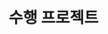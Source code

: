 ---
title: "수행 프로젝트"
type: landing

design:
  spacing: '4rem'
  
section:
  - block: collection
    content:
      title: "수행한 프로젝트들"
      text: "저의 수행한 프로젝트들을 볼 수 있습니다."
      count: 3
      offset: 0
      order: desc
      filters:
        folders:
          - myproject
    design:
      view: community/custom_view
      columns: '3'
---